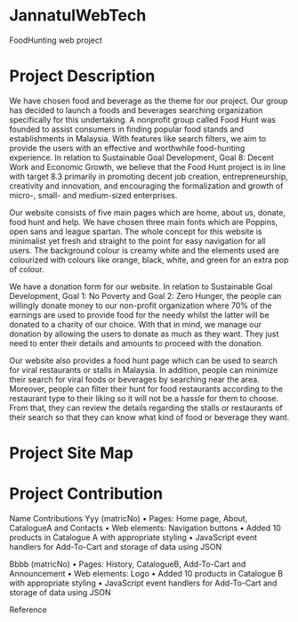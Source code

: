 # JannatulWebTech
FoodHunting web project

# Project Description

We have chosen food and beverage as the theme for our project. Our group has
decided to launch a foods and beverages searching organization specifically for this
undertaking. A nonprofit group called Food Hunt was founded to assist consumers in
finding popular food stands and establishments in Malaysia. With features like search
filters, we aim to provide the users with an effective and worthwhile food-hunting
experience. In relation to Sustainable Goal Development, Goal 8: Decent Work and
Economic Growth, we believe that the Food Hunt project is in line with target 8.3
primarily in promoting decent job creation, entrepreneurship, creativity and innovation,
and encouraging the formalization and growth of micro-, small- and medium-sized
enterprises.

Our website consists of five main pages which are home, about us, donate, food hunt
and help. We have chosen three main fonts which are Poppins, open sans and league
spartan. The whole concept for this website is minimalist yet fresh and straight to the
point for easy navigation for all users. The background colour is creamy white and the
elements used are colourized with colours like orange, black, white, and green for an
extra pop of colour.

We have a donation form for our website. In relation to Sustainable Goal
Development, Goal 1: No Poverty and Goal 2: Zero Hunger, the people can willingly
donate money to our non-profit organization where 70% of the earnings are used to
provide food for the needy whilst the latter will be donated to a charity of our choice.
With that in mind, we manage our donation by allowing the users to donate as much as
they want. They just need to enter their details and amounts to proceed with the
donation.

Our website also provides a food hunt page which can be used to search for viral
restaurants or stalls in Malaysia. In addition, people can minimize their search for viral
foods or beverages by searching near the area. Moreover, people can filter their hunt for
food restaurants according to the restaurant type to their liking so it will not be a hassle
for them to choose. From that, they can review the details regarding the stalls or
restaurants of their search so that they can know what kind of food or beverage they
want.

# Project Site Map



# Project Contribution

Name	Contributions
Yyy
(matricNo)	•	Pages: Home page, About, CatalogueA and Contacts
•	 Web elements: Navigation buttons
•	Added 10 products in Catalogue A with appropriate styling
•	JavaScript event handlers for Add-To-Cart and storage of data using JSON

Bbbb (matricNo)	•	Pages: History, CatalogueB, Add-To-Cart and Announcement
•	Web elements: Logo
•	Added 10 products in Catalogue B with appropriate styling
•	JavaScript event handlers for Add-To-Cart and storage of data using JSON


Reference
